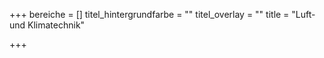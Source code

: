 +++
bereiche = []
titel_hintergrundfarbe = ""
titel_overlay = ""
title = "Luft- und Klimatechnik"

+++
